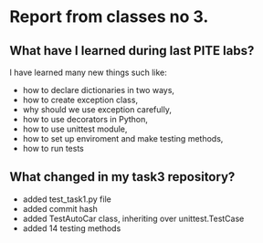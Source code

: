 # Report from classes no 3.


## What have I learned during last PITE labs?
I have learned many new things such like:

- how to declare dictionaries in two ways,
- how to create exception class,
- why should we use exception carefully,
- how to use decorators in Python,
- how to use unittest module,
- how to set up enviroment and make testing methods,
- how to run tests


## What changed in my task3 repository?

- added test_task1.py file
- added commit hash
- added TestAutoCar class, inheriting over unittest.TestCase
- added 14 testing methods